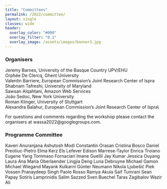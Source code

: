 ```yaml
---
title: "Committees"
permalink: /2022/committee/
layout: single
classes: wide
header:
  overlay_color: "#000"
  overlay_filter: "0.1"
  overlay_image: /assets/images/banner3.jpg
---
```


<style>.athere:before {content: '@'; }</style>
<script type="text/javascript">
function init(){
    var x = document.getElementsByClassName('contactaddr');
    for (var i = 0; i < x.length; i++){
        var sp = x[i];
        var mt = sp.innerHTML;
        mt = mt.replace(/<span.*\/span>/, '@');
        sp.innerHTML = '<a href="mailto:' + mt + '">' + mt + '</a>';
    }
}
window.addEventListener("load", init, false);
</script>


### Organisers

Jeremy Barnes, University of the Basque Country UPV/EHU\
Orphée De Clercq, Ghent University\
Valentin Barriere, European Commission’s Joint Research Center of Ispra\
Shabnam Tafreshi,  University of Maryland\
Sawsan Alqahtani, Amazon Web Services\
João Sedoc, New York University\
Roman Klinger, University of Stuttgart\
Alexandra Balahur, European Commission’s Joint Research Center of Ispra\


For questions and comments regarding the workshop please contact the organisers at <span class="contactaddr">wassa2022<span class="athere"></span>googlegroups.com</span>.

### Programme Committee

Kaveri Anuranjana
Ashutosh Modi
Constantin Orasan
Cristina Bosco
Daniel Preotiuc-Pietro
Elma Kerz
Els Lefever
Edison Marrese-Taylor
Enrica Troiano
Eugene Yang
Tommaso Fornaciari
Imane Guellil
Jay Kumar
Jessica Ouyang
Laura Ana Maria Oberlaender
Lingjia Deng
Luna Debruyne
Michael Gamon
Michael Wiegand
Mayank Kulkarni
Günter Neumann
Nikola Ljubešić
Piek Vossen
Pranaydeep Singh
Paolo Rosso
Ramya Akula
Saif Tumrani
Sean Papay
Sotiris Lamprinidis
Salim Sazzed
Sven Buechel
Taras Zagibalov
Wazir Ali

